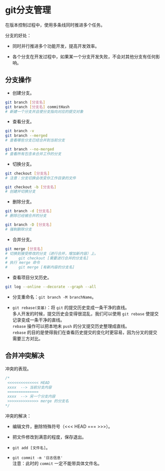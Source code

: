 # git分支管理

在版本控制过程中，使用多条线同时推进多个任务。

分支的好处：

- 同时并行推进多个功能开发，提高开发效率。

- 各个分支在开发过程中，如果某一个分支开发失败，不会对其他分支有任何影响。

## 分支操作

- 创建分支。

```bash
git branch [分支名]
git branch [分支名] commitHash
# 新建一个分支并且使分支指向对应的提交对象
```

- 查看分支。

```bash
git branch -v
git branch --merged
# 查看哪些分支已经合并到当前分支

git branch --no-merged
# 查看所有包含未合并工作的分支
```

- 切换分支。

```bash
git checkout [分支名]
# 注意：分支切换会改变你工作目录的文件

git checkout -b [分支名]
# 创建并切换分支
```

- 删除分支。

```bash
git branch -d [分支名]
# 删除已经被合并的分支

git branch -D [分支名]
# 强制删除分支
```

- 合并分支。

```bash
git merge [分支名]
# 切换到接受修改的分支（进行合并，增加新内容）上。
#     git checkout [需要进行合并的分支名]
# 执行 merge 命令
#     git merge [有新内容的分支名]
```

- 查看项目分叉历史。

```bash
git log --online --decorate --graph --all
```

- 分支重命名：`git branch -M branchName`。

- `git rebase(变基)`：将 `git` 的提交历史变成一条干净的直线。  
多人开发的时候，提交历史会变得很混乱，我们可以使用 `git rebase` 使提交记录变成一条干净的直线。  
`rebase` 操作可以把本地未 `push` 的分叉提交历史整理成直线。  
`rebase` 的目的是使得我们在查看历史提交的变化时更容易，因为分叉的提交需要三方对比。

## 合并冲突解决

冲突的表现。

```js
/*
 <<<<<<<<<<<<<< HEAD
 xxxx  --> 当前分支内容
 ==============
 xxxx  --> 另一个分支内容
 >>>>>>>>>>>>>> merge 的分支名
*/
```

冲突的解决：

- 编辑文件，删除特殊符号（<<< HEAD === >>>）。

- 把文件修改到满意的程度，保存退出。

- `git add [文件名]`。

- `git commit -m '日志信息'`  
注意：此时的 `commit` 一定不能带具体文件名。
